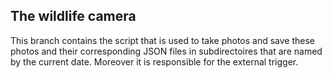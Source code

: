 ## The wildlife camera

This branch contains the script that is used to take photos and save these photos and their corresponding JSON files in subdirectoires that are named by the current date. Moreover it is responsible for the external trigger.